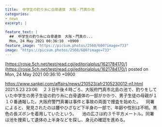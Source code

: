 ```yaml
---
title:  中学生の釣り糸に白骨遺体　大阪・門真の池  
categories:
- news
excerpt: |
  
feature_text: |
  ##  中学生の釣り糸に白骨遺体　大阪・門真の...
  Mon, 24 May 2021 00:36:10  +0900
feature_image: "https://picsum.photos/2560/600?image=733"
image: "https://picsum.photos/2560/600?image=733"
---
```


[https://rosie.5ch.net/test/read.cgi/editorialplus/1621784170/](https://rosie.5ch.net/test/read.cgi/editorialplus/1621784170/)
posted on Mon, 24 May 2021 00:36:10  +0900

<!--more-->

https://www.sankei.com/affairs/news/210523/afr2105230012-n1.html 2021.5.23 23:06 　２３日午後４時ごろ、大阪府門真市北島の池で、釣りをしていた中学生の男子生徒の釣り糸に白骨遺体の一部がかかり、男子生徒の母親が１１０番通報した。大阪府警門真署は事件と事故の両面で捜査を始めた。 　同署によると、発見されたのは腰やひざなど下半身の一部で、年齢や性別は不明。黒色の長ズボンを着用していたという。 　池の広さは約３千平方メートル。同署は池を捜索して遺体の上半身などを探し、身元の確認を進める。
